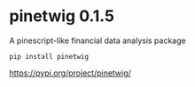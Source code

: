 # pinetwig 0.1.5
A pinescript-like financial data analysis package

```
pip install pinetwig
```

https://pypi.org/project/pinetwig/

